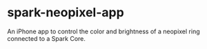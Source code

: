 spark-neopixel-app
==================

An iPhone app to control the color and brightness of a neopixel ring connected to a Spark Core.
